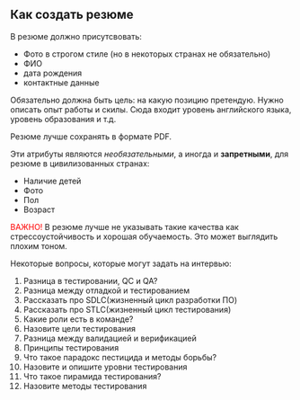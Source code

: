 ## Как создать резюме
В резюме должно присутсвовать:
- Фото в строгом стиле (но в некоторых странах не обязательно)
- ФИО
- дата рождения
- контактные данные 

Обязательно должна быть цель: на какую позицию претендую.
Нужно описать опыт работы и скилы. Сюда входит уровень английского языка, уровень образования и т.д.

Резюме лучше сохранять в формате PDF.

Эти атрибуты являются *необязательными*, а иногда и **запретными**, для резюме в цивилизованных странах:
- Наличие детей
- Фото
- Пол
- Возраст

<font color="red">ВАЖНО!</font>
В резюме лучше не указывать такие качества как стрессоустойчивость и хорошая обучаемость. Это может выглядить плохим тоном.


Некоторые вопросы, которые могут задать на интервью:
1. Разница в тестировании, QC и QA?
2. Разница между отладкой и тестированием
3. Рассказать про SDLC(жизненный цикл разработки ПО)
4. Рассказать про STLC(жизненный цикл тестирования)
5. Какие роли есть в команде?
6. Назовите цели тестирования
7. Разница между валидацией и верификацией
8. Принципы тестирования
9. Что такое парадокс пестицида и методы борьбы?
10. Назовите и опишите уровни тестирования
11. Что такое пирамида тестирования?
12. Назовите методы тестирования
